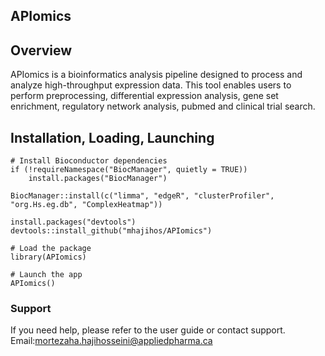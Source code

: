 ## APIomics
## Overview
APIomics is a bioinformatics analysis pipeline designed to process and analyze high-throughput expression data. This tool enables users to perform preprocessing, differential expression analysis, gene set enrichment, regulatory network analysis, pubmed and clinical trial search.

## Installation, Loading, Launching
```
# Install Bioconductor dependencies
if (!requireNamespace("BiocManager", quietly = TRUE))
    install.packages("BiocManager")

BiocManager::install(c("limma", "edgeR", "clusterProfiler", "org.Hs.eg.db", "ComplexHeatmap"))

install.packages("devtools") 
devtools::install_github("mhajihos/APIomics")

# Load the package
library(APIomics)

# Launch the app
APIomics()
```
### Support
If you need help, please refer to the user guide or contact support. Email:mortezaha.hajihosseini@appliedpharma.ca



